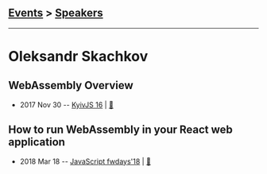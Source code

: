 ## [Events](../README.md) > [Speakers](../speakers.md)
---

# Oleksandr Skachkov

## WebAssembly Overview
- 2017 Nov 30 -- [KyivJS 16](https://www.youtube.com/watch?v=ORi-6-KXUHQ)  | [:notebook:](https://docs.google.com/presentation/d/1b9UwylxPZ_91kjPYZUpeNWF3p9XDOtV-AXOcufbI75E/edit)  
## How to run WebAssembly in your React web application
- 2018 Mar 18 -- [JavaScript fwdays&#39;18](https://youtu.be/oicuETKQBkw)  | [:notebook:](https://www.slideshare.net/fwdays/oleksandr-skachkov-event-is-over-how-to-run-webassembly-in-your-react-web-application)  
